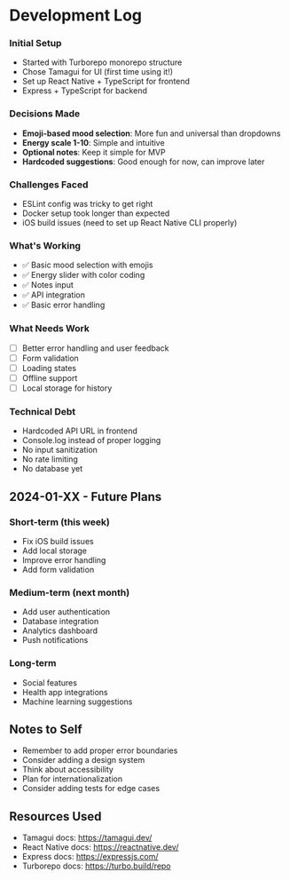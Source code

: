 # Development Log


### Initial Setup
- Started with Turborepo monorepo structure
- Chose Tamagui for UI (first time using it!)
- Set up React Native + TypeScript for frontend
- Express + TypeScript for backend

### Decisions Made
- **Emoji-based mood selection**: More fun and universal than dropdowns
- **Energy scale 1-10**: Simple and intuitive
- **Optional notes**: Keep it simple for MVP
- **Hardcoded suggestions**: Good enough for now, can improve later

### Challenges Faced
- ESLint config was tricky to get right
- Docker setup took longer than expected
- iOS build issues (need to set up React Native CLI properly)


### What's Working
- ✅ Basic mood selection with emojis
- ✅ Energy slider with color coding
- ✅ Notes input
- ✅ API integration
- ✅ Basic error handling

### What Needs Work
- [ ] Better error handling and user feedback
- [ ] Form validation
- [ ] Loading states
- [ ] Offline support
- [ ] Local storage for history

### Technical Debt
- Hardcoded API URL in frontend
- Console.log instead of proper logging
- No input sanitization
- No rate limiting
- No database yet

## 2024-01-XX - Future Plans

### Short-term (this week)
- Fix iOS build issues
- Add local storage
- Improve error handling
- Add form validation

### Medium-term (next month)
- Add user authentication
- Database integration
- Analytics dashboard
- Push notifications

### Long-term
- Social features
- Health app integrations
- Machine learning suggestions

## Notes to Self

- Remember to add proper error boundaries
- Consider adding a design system
- Think about accessibility
- Plan for internationalization
- Consider adding tests for edge cases

## Resources Used

- Tamagui docs: https://tamagui.dev/
- React Native docs: https://reactnative.dev/
- Express docs: https://expressjs.com/
- Turborepo docs: https://turbo.build/repo
